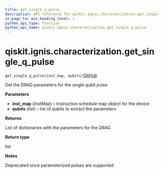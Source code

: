 ```yaml
---
title: get_single_q_pulse
description: API reference for qiskit.ignis.characterization.get_single_q_pulse
in_page_toc_min_heading_level: 1
python_api_type: function
python_api_name: qiskit.ignis.characterization.get_single_q_pulse
---
```


# qiskit.ignis.characterization.get\_single\_q\_pulse

<span id="qiskit.ignis.characterization.get_single_q_pulse" />

`get_single_q_pulse(inst_map, qubits)`[GitHub](https://github.com/qiskit-community/qiskit-ignis/tree/stable/0.6/qiskit/ignis/characterization/calibrations/ibmq_utils.py "view source code")

Get the DRAG parameters for the single qubit pulse

**Parameters**

*   **inst\_map** (*InstMap*) – Instruction schedule map object for the device
*   **qubits** (*list*) – list of qubits to extract the parameters

**Returns**

List of dictionaries with the parameters for the DRAG

**Return type**

list

**Notes**

Deprecated once parameterized pulses are supported

